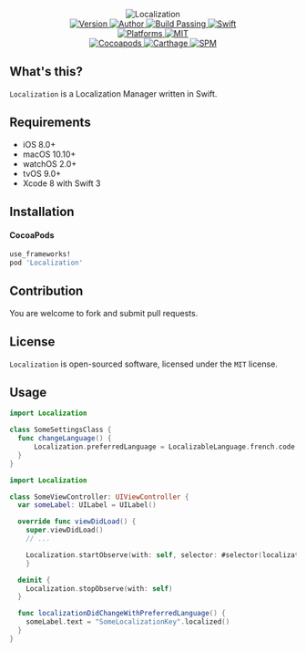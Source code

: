 
<p align="center">
  <img src="https://ooo.0o0.ooo/2017/07/20/5970681dc4468.png" alt="Localization">
  <br/><a href="https://cocoapods.org/pods/EasyGCD">
  <img alt="Version" src="https://img.shields.io/badge/version-1.0.0-brightgreen.svg">
  <img alt="Author" src="https://img.shields.io/badge/author-Meniny-blue.svg">
  <img alt="Build Passing" src="https://img.shields.io/badge/build-passing-brightgreen.svg">
  <img alt="Swift" src="https://img.shields.io/badge/swift-3.0%2B-orange.svg">
  <br/>
  <img alt="Platforms" src="https://img.shields.io/badge/platform-macOS%20%7C%20iOS%20%7C%20watchOS%20%7C%20tvOS-lightgrey.svg">
  <img alt="MIT" src="https://img.shields.io/badge/license-MIT-blue.svg">
  <br/>
  <img alt="Cocoapods" src="https://img.shields.io/badge/cocoapods-compatible-brightgreen.svg">
  <img alt="Carthage" src="https://img.shields.io/badge/carthage-working%20on-red.svg">
  <img alt="SPM" src="https://img.shields.io/badge/swift%20package%20manager-working%20on-red.svg">
  </a>
</p>

## What's this?

`Localization` is a Localization Manager written in Swift.

## Requirements

* iOS 8.0+
* macOS 10.10+
* watchOS 2.0+
* tvOS 9.0+
* Xcode 8 with Swift 3

## Installation

#### CocoaPods

```ruby
use_frameworks!
pod 'Localization'
```

## Contribution

You are welcome to fork and submit pull requests.

## License

`Localization` is open-sourced software, licensed under the `MIT` license.

## Usage

```swift
import Localization

class SomeSettingsClass {
  func changeLanguage() {
      Localization.preferredLanguage = LocalizableLanguage.french.code // == "fr"
  }
}
```

```swift
import Localization

class SomeViewController: UIViewController {
  var someLabel: UILabel = UILabel()

  override func viewDidLoad() {
    super.viewDidLoad()
    // ...

    Localization.startObserve(with: self, selector: #selector(localizationDidChangeWithPreferredLanguage))
    }

  deinit {
    Localization.stopObserve(with: self)
  }

  func localizationDidChangeWithPreferredLanguage() {
    someLabel.text = "SomeLocalizationKey".localized()
  }
}
```
